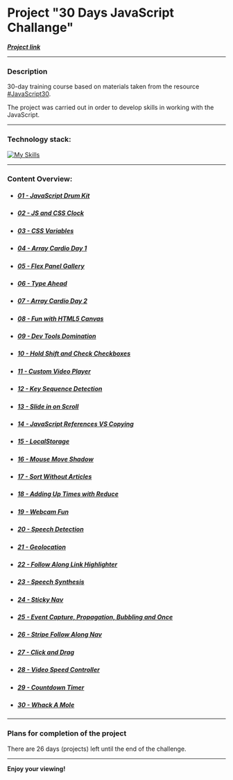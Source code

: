 # Project "30 Days JavaScript Challange"
***[Project link](https://loner789.github.io/30-days-js-challange)***
___
### Description
30-day training course based on materials taken from the resource [#JavaScript30](https://JavaScript30.com).

The project was carried out in order to develop skills in working with the JavaScript.
___
### Technology stack:
[![My Skills](https://skills.thijs.gg/icons?i=html,css,js,git)](https://skills.thijs.gg)
___
### Content Overview:
* ##### [01 - JavaScript Drum Kit](https://loner789.github.io/30-days-js-challange/01-js-drum-kit/index.html)
* ##### [02 - JS and CSS Clock](https://loner789.github.io/30-days-js-challange/02-js-and-css-clock/index.html)
* ##### [03 - CSS Variables](https://loner789.github.io/30-days-js-challange/03-css-variables/index.html)
* ##### [04 - Array Cardio Day 1](https://loner789.github.io/30-days-js-challange/04-array-cardio-day-1/index.html)
* ##### [05 - Flex Panel Gallery]()
* ##### [06 - Type Ahead]()
* ##### [07 - Array Cardio Day 2]()
* ##### [08 - Fun with HTML5 Canvas]()
* ##### [09 - Dev Tools Domination]()
* ##### [10 - Hold Shift and Check Checkboxes]()
* ##### [11 - Custom Video Player]()
* ##### [12 - Key Sequence Detection]()
* ##### [13 - Slide in on Scroll]()
* ##### [14 - JavaScript References VS Copying]()
* ##### [15 - LocalStorage]()
* ##### [16 - Mouse Move Shadow]()
* ##### [17 - Sort Without Articles]()
* ##### [18 - Adding Up Times with Reduce]()
* ##### [19 - Webcam Fun]()
* ##### [20 - Speech Detection]()
* ##### [21 - Geolocation]()
* ##### [22 - Follow Along Link Highlighter]()
* ##### [23 - Speech Synthesis]()
* ##### [24 - Sticky Nav]()
* ##### [25 - Event Capture, Propagation, Bubbling and Once]()
* ##### [26 - Stripe Follow Along Nav]()
* ##### [27 - Click and Drag]()
* ##### [28 - Video Speed Controller]()
* ##### [29 - Countdown Timer]()
* ##### [30 - Whack A Mole]()
___
### Plans for completion of the project

There are 26 days (projects) left until the end of the challenge.
___

**Enjoy your viewing!**